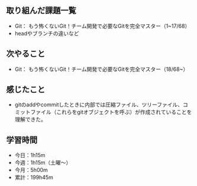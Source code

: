  ## 取り組んだ課題一覧
- Git： もう怖くないGit！チーム開発で必要なGitを完全マスター（1~17/68）
- headやブランチの違いなど
## 次やること
- Git： もう怖くないGit！チーム開発で必要なGitを完全マスター（18/68~）
## 感じたこと
- gitのaddやcommitしたときに内部では圧縮ファイル、ツリーファイル、コミットファイル（これらをgitオブジェクトを呼ぶ）が作成されていることを理解できた。
## 学習時間
- 今日：1h15m
- 今週：1h15m（土曜〜）
- 今月：5h00m
- 累計：199h45m